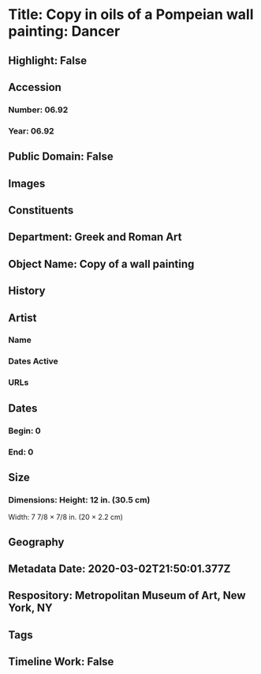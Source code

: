 # Title: Copy in oils of a Pompeian wall painting: Dancer
## Highlight: False
## Accession
### Number: 06.92
### Year: 06.92
## Public Domain: False
## Images
## Constituents
## Department: Greek and Roman Art
## Object Name: Copy of a wall painting
## History
## Artist
### Name
### Dates Active
### URLs
## Dates
### Begin: 0
### End: 0
## Size
### Dimensions: Height: 12 in. (30.5 cm)
Width: 7 7/8 × 7/8 in. (20 × 2.2 cm)
## Geography
## Metadata Date: 2020-03-02T21:50:01.377Z
## Respository: Metropolitan Museum of Art, New York, NY
## Tags
## Timeline Work: False